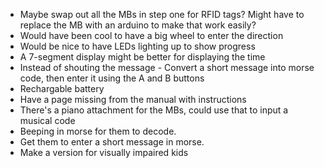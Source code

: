 * Maybe swap out all the MBs in step one for RFID tags?  Might have to replace the MB with an arduino to make that work easily?
* Would have been cool to have a big wheel to enter the direction 
* Would be nice to have LEDs lighting up to show progress
* A 7-segment display might be better for displaying the time
* Instead of shouting the message - Convert a short message into morse code, then enter it using the A and B buttons
* Rechargable battery
* Have a page missing from the manual with instructions
* There's a piano attachment for the MBs, could use that to input a musical code
* Beeping in morse for them to decode.  
* Get them to enter a short message in morse.
* Make a version for visually impaired kids



